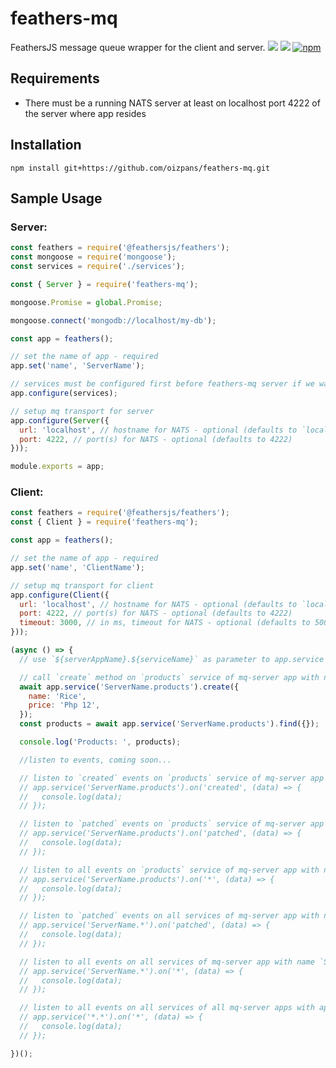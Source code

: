 # feathers-mq
FeathersJS message queue wrapper for the client and server.
<img src="https://img.shields.io/github/tag/oizpans/feathers-hook-logger.svg" />
<img src="https://img.shields.io/npm/v/@feathersjs/feathers.svg?label=@feathersjs/feathers" />
[![npm](https://img.shields.io/npm/v/nats.svg)](https://www.npmjs.com/package/nats)

## Requirements
* There must be a running NATS server at least on localhost port 4222 of the server where app resides

## Installation
```ssh
npm install git+https://github.com/oizpans/feathers-mq.git
```

## Sample Usage

### Server:
```js
const feathers = require('@feathersjs/feathers');
const mongoose = require('mongoose');
const services = require('./services');

const { Server } = require('feathers-mq');

mongoose.Promise = global.Promise;

mongoose.connect('mongodb://localhost/my-db');

const app = feathers();

// set the name of app - required
app.set('name', 'ServerName');

// services must be configured first before feathers-mq server if we want to add listeners to the services on mq
app.configure(services);

// setup mq transport for server
app.configure(Server({
  url: 'localhost', // hostname for NATS - optional (defaults to `localhost`)
  port: 4222, // port(s) for NATS - optional (defaults to 4222)
}));

module.exports = app;
```

### Client:
```js
const feathers = require('@feathersjs/feathers');
const { Client } = require('feathers-mq');

const app = feathers();

// set the name of app - required
app.set('name', 'ClientName');

// setup mq transport for client
app.configure(Client({
  url: 'localhost', // hostname for NATS - optional (defaults to `localhost`)
  port: 4222, // port(s) for NATS - optional (defaults to 4222)
  timeout: 3000, // in ms, timeout for NATS - optional (defaults to 5000)
}));

(async () => {
  // use `${serverAppName}.${serviceName}` as parameter to app.service

  // call `create` method on `products` service of mq-server app with name `ServerName`
  await app.service('ServerName.products').create({
    name: 'Rice',
    price: 'Php 12',
  });
  const products = await app.service('ServerName.products').find({});

  console.log('Products: ', products);

  //listen to events, coming soon...

  // listen to `created` events on `products` service of mq-server app with name `ServerName`
  // app.service('ServerName.products').on('created', (data) => {
  //   console.log(data);
  // });

  // listen to `patched` events on `products` service of mq-server app with name `ServerName`
  // app.service('ServerName.products').on('patched', (data) => {
  //   console.log(data);
  // });

  // listen to all events on `products` service of mq-server app with name `ServerName`
  // app.service('ServerName.products').on('*', (data) => {
  //   console.log(data);
  // });

  // listen to `patched` events on all services of mq-server app with name `ServerName`
  // app.service('ServerName.*').on('patched', (data) => {
  //   console.log(data);
  // });

  // listen to all events on all services of mq-server app with name `ServerName`
  // app.service('ServerName.*').on('*', (data) => {
  //   console.log(data);
  // });

  // listen to all events on all services of all mq-server apps with app name
  // app.service('*.*').on('*', (data) => {
  //   console.log(data);
  // });

})();
```
